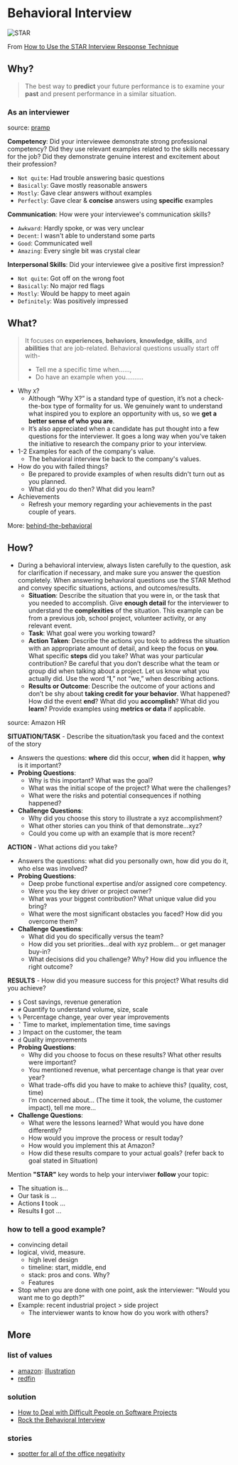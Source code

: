 # Behavioral Interview

![STAR](https://i.imgur.com/q7kV0Aq.jpg)

From [How to Use the STAR Interview Response Technique](https://www.thebalancecareers.com/what-is-the-star-interview-response-technique-2061629)

## Why?

> The best way to **predict** your future performance is to examine your **past** and present performance in a similar situation. 

### As an interviewer

source: [pramp](https://pramp.com)

**Competency**:  Did your interviewee demonstrate strong professional competency? 
Did they use relevant examples related to the skills necessary for the job? Did they demonstrate genuine interest and excitement about their profession?

* `Not quite`: Had trouble answering basic questions
* `Basically`: Gave mostly reasonable answers
* `Mostly`: Gave clear answers without examples
* `Perfectly`: Gave clear & **concise** answers using **specific** examples

**Communication**: How were your interviewee's communication skills?

* `Awkward`: Hardly spoke, or was very unclear
* `Decent`: I wasn't able to understand some parts
* `Good`: Communicated well
* `Amazing`: Every single bit was crystal clear

**Interpersonal Skills**: Did your interviewee give a positive first impression?

* `Not quite`: Got off on the wrong foot
* `Basically`: No major red flags
* `Mostly`: Would be happy to meet again
* `Definitely`: Was positively impressed


## What? 

> It focuses on **experiences**, **behaviors**, **knowledge**, **skills**, and **abilities** that are job-related. Behavioral questions usually start off with- 
> 
> - Tell me a specific time when……, 
> - Do have an example when you………. 

- Why `X`?
	- Although “Why X?” is a standard type of question, it’s not a check-the-box type of formality for us. We genuinely want to understand what inspired you to explore an opportunity with us, so we **get a better sense of who you are**. 
	- It’s also appreciated when a candidate has put thought into a few questions for the interviewer. It goes a long way when you’ve taken the initiative to research the company prior to your interview.  
- 1-2 Examples for each of the company's value.
	- The behavioral interview tie back to the company's values.
- How do you with failed things?
	- Be prepared to provide examples of when results didn't turn out as you planned.
	- What did you do then? What did you learn? 
- Achievements
	- Refresh your memory regarding your achievements in the past couple of years. 

More: [behind-the-behavioral](https://workflowy.com/s/behind-the-behaviora/GSHfYBqFkHhNNui0)

## How?

- During a behavioral interview, always listen carefully to the question, ask for clarification if necessary, and make sure you answer the question completely. When answering behavioral questions use the STAR Method and convey specific situations, actions, and outcomes/results.
	* **Situation**: Describe the situation that you were in, or the task that you needed to accomplish. Give ****enough detail**** for the interviewer to understand the ****complexities**** of the situation. This example can be from a previous job, school project, volunteer activity, or any relevant event.
	* **Task**: What goal were you working toward?
	* **Action Taken**: Describe the actions you took to address the situation with an appropriate amount of detail, and keep the focus on ****you****. What specific ****steps**** did you take? What was your particular contribution? Be careful that you don’t describe what the team or group did when talking about a project. Let us know what you actually did. Use the word “**I**,” not “we,” when describing actions.
	* **Results or Outcome**: Describe the outcome of your actions and don’t be shy about ****taking credit for your behavior****. What happened? How did the event ****end****? What did you ****accomplish****? What did you ****learn****? Provide examples using ****metrics or data**** if applicable.

source: Amazon HR

**SITUATION/TASK** - Describe the situation/task you faced and the context of the story

* Answers the questions: **where** did this occur, **when** did it happen, **why** is it important?
* **Probing Questions**:
	* Why is this important? What was the goal?
	* What was the initial scope of the project? What were the challenges?
	* What were the risks and potential consequences if nothing happened?
* **Challenge Questions**:
	* Why did you choose this story to illustrate a xyz accomplishment?
	* What other stories can you think of that demonstrate…xyz?
	* Could you come up with an example that is more recent?

**ACTION** - What actions did you take?

* Answers the questions: what did you personally own, how did you do it, who else was involved?
* **Probing Questions**:
	* Deep probe functional expertise and/or assigned core competency.
	* Were you the key driver or project owner?
	* What was your biggest contribution? What unique value did you bring?
	* What were the most significant obstacles you faced? How did you overcome them?
* **Challenge Questions**:
	* What did you do specifically versus the team?
	* How did you set priorities…deal with xyz problem… or get manager buy-in?
	* What decisions did you challenge? Why? How did you influence the right outcome?

**RESULTS** - How did you measure success for this project? What results did you achieve?

* `$` Cost savings, revenue generation
* `#` Quantify to understand volume, size, scale
* `%` Percentage change, year over year improvements
* `ˆ` Time to market, implementation time, time savings
* `J` Impact on the customer, the team
* `d` Quality improvements
* **Probing Questions**:
	* Why did you choose to focus on these results? What other results were important?
	* You mentioned revenue, what percentage change is that year over year?
	* What trade-offs did you have to make to achieve this? (quality, cost, time)
	* I’m concerned about… (The time it took, the volume, the customer impact), tell me more…
* **Challenge Questions**:
	* What were the lessons learned? What would you have done differently?
	* How would you improve the process or result today?
	* How would you implement this at Amazon?
	* How did these results compare to your actual goals? (refer back to goal stated in Situation)


Mention **"STAR"** key words to help your interviwer **follow** your topic:

- The situation is...
- Our task is ...
- Actions **I** took ...
- Results **I** got ...  
	
### how to tell a good example?

- convincing detail
- logical, vivid, measure.
	- high level design 
	- timeline: start, middle, end 
	- stack: pros and cons. Why?
	- Features
- Stop when you are done with one point, ask the interviewer: "Would you want me to go depth?" 
- Example: recent industrial project > side project 
	- The interviewer wants to know how do you work with others? 	
	
	

## More 

### list of values

- [amazon](https://www.amazon.jobs/en/principles): [illustration](https://i.imgur.com/CkoXRk9.png)
- [redfin](https://www.redfin.com/careers/redfin-values)
	
### solution 

- [How to Deal with Difficult People on Software Projects](https://neilonsoftware.com/books/personality-patterns-of-problematic-projects/)
- [Rock the Behavioral Interview](https://leetcode.com/explore/interview/card/leapai/)

### stories

- [spotter for all of the office negativity](https://i.imgur.com/96z7gsi.jpg)